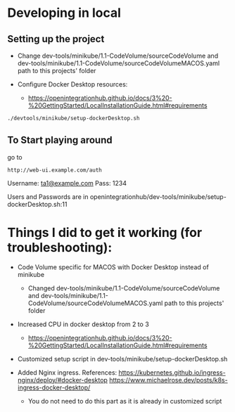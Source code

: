 
# Developing in local
## Setting up the project

- Change dev-tools/minikube/1.1-CodeVolume/sourceCodeVolume and dev-tools/minikube/1.1-CodeVolume/sourceCodeVolumeMACOS.yaml path to this projects' folder

- Configure Docker Desktop resources:
  - https://openintegrationhub.github.io/docs/3%20-%20GettingStarted/LocalInstallationGuide.html#requirements

```sh
./devtools/minikube/setup-dockerDesktop.sh
```


## To Start playing around

go to 
```
http://web-ui.example.com/auth
```

Username: ta1@example.com
Pass: 1234


Users and Passwords are in openintegrationhub/dev-tools/minikube/setup-dockerDesktop.sh:11

# Things I did to get it working (for troubleshooting):

- Code Volume specific for MACOS with Docker Desktop instead of minikube
  - Changed dev-tools/minikube/1.1-CodeVolume/sourceCodeVolume and dev-tools/minikube/1.1-CodeVolume/sourceCodeVolumeMACOS.yaml path to this projects' folder

- Increased CPU in docker desktop from 2 to 3
  - https://openintegrationhub.github.io/docs/3%20-%20GettingStarted/LocalInstallationGuide.html#requirements

- Customized setup script in dev-tools/minikube/setup-dockerDesktop.sh

- Added Nginx ingress. References:
https://kubernetes.github.io/ingress-nginx/deploy/#docker-desktop
https://www.michaelrose.dev/posts/k8s-ingress-docker-desktop/
  - You do not need to do this part as it is already in customized script